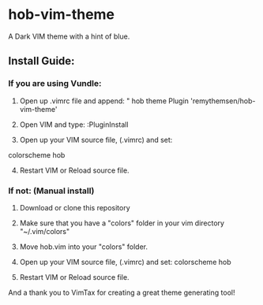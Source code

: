 hob-vim-theme
=============

A Dark VIM theme with a hint of blue.

Install Guide:
--------------

### If you are using Vundle:

1. Open up .vimrc file and append:
" hob theme
Plugin 'remythemsen/hob-vim-theme'

2. Open VIM and type: :PluginInstall

3. Open up your VIM source file, (.vimrc) and set:

colorscheme hob

4. Restart VIM or Reload source file.

### If not: (Manual install)

1. Download or clone this repository

2. Make sure that you have a "colors" folder in your vim directory "~/.vim/colors"

3. Move hob.vim into your "colors" folder.

4. Open up your VIM source file, (.vimrc) and set:
colorscheme hob

5. Restart VIM or Reload source file.

And a thank you to VimTax for creating a great theme generating tool!
